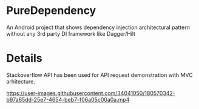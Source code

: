# PureDependency
An Android project that shows dependency injection architectural pattern without any 3rd party DI framework like Dagger/Hilt

# Details
Stackoverflow API has been used for API request demonstration with MVC arhitecture. 

https://user-images.githubusercontent.com/34041050/180570342-b97a65dd-25e7-4654-beb7-f06a05c00a0a.mp4

